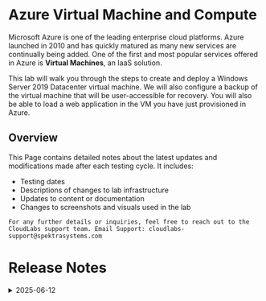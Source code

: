 # Azure Virtual Machine and Compute 

Microsoft Azure is one of the leading enterprise cloud platforms. Azure launched in 2010 and has quickly matured as many new services are continually being added. One of the first and most popular services offered in Azure is **Virtual Machines**, an IaaS solution.

This lab will walk you through the steps to create and deploy a Windows Server 2019 Datacenter virtual machine. We will also configure a backup of the virtual machine that will be user-accessible for recovery. You will also be able to load a web application in the VM you have just provisioned in Azure.

## Overview

This Page contains detailed notes about the latest updates and modifications made after each testing cycle. It includes:

- Testing dates
- Descriptions of changes to lab infrastructure
- Updates to content or documentation
- Changes to screenshots and visuals used in the lab

`For any further details or inquiries, feel free to reach out to the CloudLabs support team. Email Support: cloudlabs-support@spektrasystems.com`

# Release Notes
<details>
  <summary>2025-06-12</summary>

### Release Date: 2025-06-12

- **Testing Date**: 2025-06-12

## Infrastructure Changes

NA

## Content Changes
  
Instructions were updated to be more precise and clear.

## Screenshot Updates

Screenshots were updated to enhance the overall user experience. 

## Validation

NA

## Testing Notes

- **Test Validation Summary**: Validated the lab guide steps.

---
</details>

